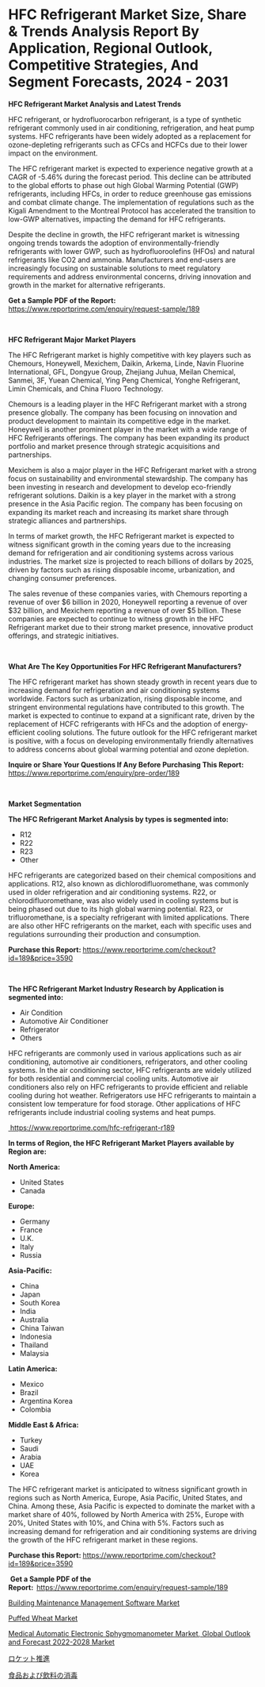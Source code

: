 <p><h1>HFC Refrigerant Market Size, Share & Trends Analysis Report By Application, Regional Outlook, Competitive Strategies, And Segment Forecasts, 2024 - 2031</h1></p><p><strong>HFC Refrigerant Market Analysis and Latest Trends</strong></p>
<p><p>HFC refrigerant, or hydrofluorocarbon refrigerant, is a type of synthetic refrigerant commonly used in air conditioning, refrigeration, and heat pump systems. HFC refrigerants have been widely adopted as a replacement for ozone-depleting refrigerants such as CFCs and HCFCs due to their lower impact on the environment.</p><p>The HFC refrigerant market is expected to experience negative growth at a CAGR of -5.46% during the forecast period. This decline can be attributed to the global efforts to phase out high Global Warming Potential (GWP) refrigerants, including HFCs, in order to reduce greenhouse gas emissions and combat climate change. The implementation of regulations such as the Kigali Amendment to the Montreal Protocol has accelerated the transition to low-GWP alternatives, impacting the demand for HFC refrigerants.</p><p>Despite the decline in growth, the HFC refrigerant market is witnessing ongoing trends towards the adoption of environmentally-friendly refrigerants with lower GWP, such as hydrofluoroolefins (HFOs) and natural refrigerants like CO2 and ammonia. Manufacturers and end-users are increasingly focusing on sustainable solutions to meet regulatory requirements and address environmental concerns, driving innovation and growth in the market for alternative refrigerants.</p></p>
<p><strong>Get a Sample PDF of the Report:&nbsp;</strong> <a href="https://www.reportprime.com/enquiry/request-sample/189">https://www.reportprime.com/enquiry/request-sample/189</a></p>
<p>&nbsp;</p>
<p><strong>HFC Refrigerant Major Market Players</strong></p>
<p><p>The HFC Refrigerant market is highly competitive with key players such as Chemours, Honeywell, Mexichem, Daikin, Arkema, Linde, Navin Fluorine International, GFL, Dongyue Group, Zhejiang Juhua, Meilan Chemical, Sanmei, 3F, Yuean Chemical, Ying Peng Chemical, Yonghe Refrigerant, Limin Chemicals, and China Fluoro Technology.</p><p>Chemours is a leading player in the HFC Refrigerant market with a strong presence globally. The company has been focusing on innovation and product development to maintain its competitive edge in the market. Honeywell is another prominent player in the market with a wide range of HFC Refrigerants offerings. The company has been expanding its product portfolio and market presence through strategic acquisitions and partnerships.</p><p>Mexichem is also a major player in the HFC Refrigerant market with a strong focus on sustainability and environmental stewardship. The company has been investing in research and development to develop eco-friendly refrigerant solutions. Daikin is a key player in the market with a strong presence in the Asia Pacific region. The company has been focusing on expanding its market reach and increasing its market share through strategic alliances and partnerships.</p><p>In terms of market growth, the HFC Refrigerant market is expected to witness significant growth in the coming years due to the increasing demand for refrigeration and air conditioning systems across various industries. The market size is projected to reach billions of dollars by 2025, driven by factors such as rising disposable income, urbanization, and changing consumer preferences.</p><p>The sales revenue of these companies varies, with Chemours reporting a revenue of over $6 billion in 2020, Honeywell reporting a revenue of over $32 billion, and Mexichem reporting a revenue of over $5 billion. These companies are expected to continue to witness growth in the HFC Refrigerant market due to their strong market presence, innovative product offerings, and strategic initiatives.</p></p>
<p>&nbsp;</p>
<p><strong>What Are The Key Opportunities For HFC Refrigerant Manufacturers?</strong></p>
<p><p>The HFC refrigerant market has shown steady growth in recent years due to increasing demand for refrigeration and air conditioning systems worldwide. Factors such as urbanization, rising disposable income, and stringent environmental regulations have contributed to this growth. The market is expected to continue to expand at a significant rate, driven by the replacement of HCFC refrigerants with HFCs and the adoption of energy-efficient cooling solutions. The future outlook for the HFC refrigerant market is positive, with a focus on developing environmentally friendly alternatives to address concerns about global warming potential and ozone depletion.</p></p>
<p><strong>Inquire or Share Your Questions If Any Before Purchasing This Report:</strong> <a href="https://www.reportprime.com/enquiry/pre-order/189">https://www.reportprime.com/enquiry/pre-order/189</a></p>
<p>&nbsp;</p>
<p><strong>Market Segmentation</strong></p>
<p><strong>The HFC Refrigerant Market Analysis by types is segmented into:</strong></p>
<p><ul><li>R12</li><li>R22</li><li>R23</li><li>Other</li></ul></p>
<p><p>HFC refrigerants are categorized based on their chemical compositions and applications. R12, also known as dichlorodifluoromethane, was commonly used in older refrigeration and air conditioning systems. R22, or chlorodifluoromethane, was also widely used in cooling systems but is being phased out due to its high global warming potential. R23, or trifluoromethane, is a specialty refrigerant with limited applications. There are also other HFC refrigerants on the market, each with specific uses and regulations surrounding their production and consumption.</p></p>
<p><strong>Purchase this Report:&nbsp;</strong><a href="https://www.reportprime.com/checkout?id=189&price=3590">https://www.reportprime.com/checkout?id=189&price=3590</a></p>
<p>&nbsp;</p>
<p><strong>The HFC Refrigerant Market Industry Research by Application is segmented into:</strong></p>
<p><ul><li>Air Condition</li><li>Automotive Air Conditioner</li><li>Refrigerator</li><li>Others</li></ul></p>
<p><p>HFC refrigerants are commonly used in various applications such as air conditioning, automotive air conditioners, refrigerators, and other cooling systems. In the air conditioning sector, HFC refrigerants are widely utilized for both residential and commercial cooling units. Automotive air conditioners also rely on HFC refrigerants to provide efficient and reliable cooling during hot weather. Refrigerators use HFC refrigerants to maintain a consistent low temperature for food storage. Other applications of HFC refrigerants include industrial cooling systems and heat pumps.</p></p>
<p><a href="https://www.reportprime.com/hfc-refrigerant-r189">&nbsp;https://www.reportprime.com/hfc-refrigerant-r189</a></p>
<p><strong>In terms of Region, the HFC Refrigerant Market Players available by Region are:</strong></p>
<p>
    <p> <strong> North America: </strong>
        <ul>
            <li>United States</li>
            <li>Canada</li>
        </ul>
        </p> 
    <p> <strong> Europe: </strong>
        <ul>
            <li>Germany</li>
            <li>France</li>
            <li>U.K.</li>
            <li>Italy</li>
            <li>Russia</li>
        </ul>
        </p> 
    <p> <strong> Asia-Pacific: </strong>
        <ul>
            <li>China</li>
            <li>Japan</li>
            <li>South Korea</li>
            <li>India</li>
            <li>Australia</li>
            <li>China Taiwan</li>
            <li>Indonesia</li>
            <li>Thailand</li>
            <li>Malaysia</li>
        </ul>
        </p> 
    <p> <strong> Latin America: </strong>
        <ul>
            <li>Mexico</li>
            <li>Brazil</li>
            <li>Argentina Korea</li>
            <li>Colombia</li>
        </ul>
        </p> 
    <p> <strong> Middle East & Africa: </strong>
        <ul>
            <li>Turkey</li>
            <li>Saudi</li>
            <li>Arabia</li>
            <li>UAE</li>
            <li>Korea</li>
        </ul>
    </p>
    </p>
<p><p>The HFC refrigerant market is anticipated to witness significant growth in regions such as North America, Europe, Asia Pacific, United States, and China. Among these, Asia Pacific is expected to dominate the market with a market share of 40%, followed by North America with 25%, Europe with 20%, United States with 10%, and China with 5%. Factors such as increasing demand for refrigeration and air conditioning systems are driving the growth of the HFC refrigerant market in these regions.</p></p>
<p><strong>Purchase this Report: </strong><a href="https://www.reportprime.com/checkout?id=189&price=3590">https://www.reportprime.com/checkout?id=189&price=3590</a></p>
<p>&nbsp;<strong>Get a Sample PDF of the Report:&nbsp;&nbsp;</strong><a href="https://www.reportprime.com/enquiry/request-sample/189">https://www.reportprime.com/enquiry/request-sample/189</a></p>
<p><strong></strong></p>
<p><p><a href="https://issuu.com/reportprime-2/docs/building-maintenance-management-software-market-si">Building Maintenance Management Software Market</a></p><p><a href="https://www.linkedin.com/pulse/future-trends-global-puffed-wheat-market-insights-analysis-from-fxtsc">Puffed Wheat Market</a></p><p><a href="https://medium.com/@guyskiles48/global-medical-automatic-electronic-sphygmomanometer-market-global-outlook-and-forecast-2022-2028-6ee12408b9b7">Medical Automatic Electronic Sphygmomanometer Market, Global Outlook and Forecast 2022-2028 Market</a></p><p><a href="https://medium.com/@mwzkqbvs48/%E5%9C%B0%E7%90%83%E3%83%AD%E3%82%B1%E3%83%83%E3%83%88%E6%8E%A8%E9%80%B2%E5%B8%82%E5%A0%B4%E3%81%AE%E7%8A%B6%E6%B3%81-2024%E5%B9%B4-2031%E5%B9%B4-%E3%81%A8%E5%9C%B0%E5%9F%9F-%E8%A3%BD%E5%93%81-%E3%82%A8%E3%83%B3%E3%83%89%E3%83%A6%E3%83%BC%E3%82%B9%E5%88%A5%E3%81%AE%E4%BA%88%E6%B8%AC-a5d0fed79983">ロケット推進</a></p><p><a href="https://medium.com/@mwzkqbvs48/2024%E5%B9%B4%E3%81%8B%E3%82%892031%E5%B9%B4%E3%81%BE%E3%81%A7%E3%81%AE%E6%9C%9F%E9%96%93%E3%81%AE%E4%B8%96%E7%95%8C%E3%81%AE%E9%A3%9F%E5%93%81%E3%81%8A%E3%82%88%E3%81%B3%E9%A3%B2%E6%96%99%E6%AE%BA%E8%8F%8C%E5%B8%82%E5%A0%B4%E3%81%AE%E6%A9%9F%E4%BC%9A%E3%81%A8%E4%BA%88%E6%B8%AC-3f4e7079f283">食品および飲料の消毒</a></p></p>
